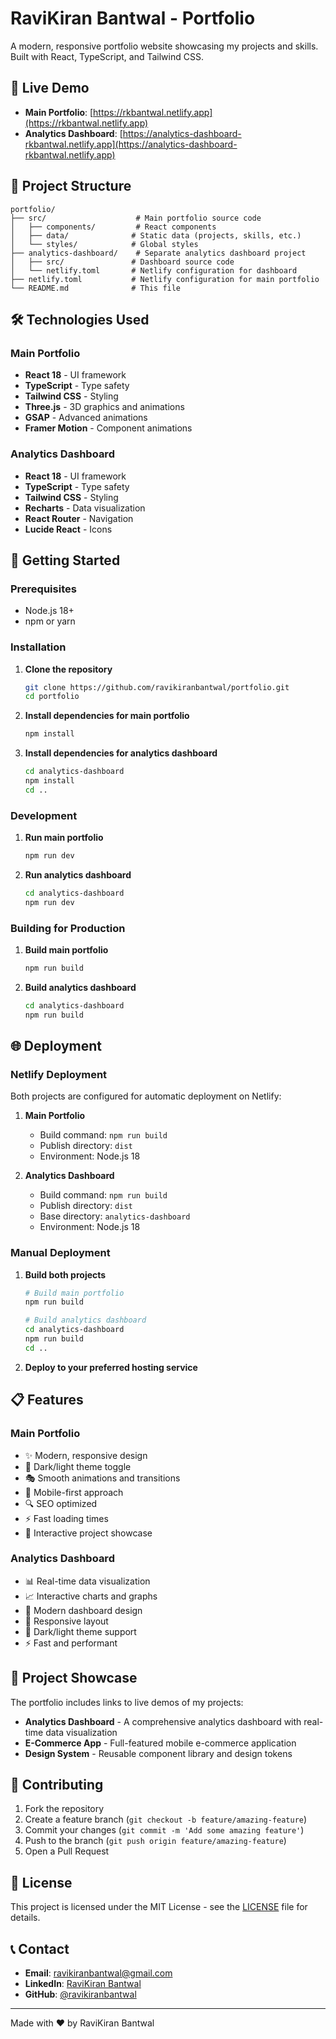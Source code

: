 # RaviKiran Bantwal - Portfolio

A modern, responsive portfolio website showcasing my projects and skills. Built with React, TypeScript, and Tailwind CSS.

## 🚀 Live Demo

- **Main Portfolio**: [https://rkbantwal.netlify.app](https://rkbantwal.netlify.app)
- **Analytics Dashboard**: [https://analytics-dashboard-rkbantwal.netlify.app](https://analytics-dashboard-rkbantwal.netlify.app)

## 📁 Project Structure

```
portfolio/
├── src/                    # Main portfolio source code
│   ├── components/         # React components
│   ├── data/              # Static data (projects, skills, etc.)
│   └── styles/            # Global styles
├── analytics-dashboard/    # Separate analytics dashboard project
│   ├── src/               # Dashboard source code
│   └── netlify.toml       # Netlify configuration for dashboard
├── netlify.toml           # Netlify configuration for main portfolio
└── README.md              # This file
```

## 🛠️ Technologies Used

### Main Portfolio
- **React 18** - UI framework
- **TypeScript** - Type safety
- **Tailwind CSS** - Styling
- **Three.js** - 3D graphics and animations
- **GSAP** - Advanced animations
- **Framer Motion** - Component animations

### Analytics Dashboard
- **React 18** - UI framework
- **TypeScript** - Type safety
- **Tailwind CSS** - Styling
- **Recharts** - Data visualization
- **React Router** - Navigation
- **Lucide React** - Icons

## 🚀 Getting Started

### Prerequisites
- Node.js 18+ 
- npm or yarn

### Installation

1. **Clone the repository**
   ```bash
   git clone https://github.com/ravikiranbantwal/portfolio.git
   cd portfolio
   ```

2. **Install dependencies for main portfolio**
   ```bash
   npm install
   ```

3. **Install dependencies for analytics dashboard**
   ```bash
   cd analytics-dashboard
   npm install
   cd ..
   ```

### Development

1. **Run main portfolio**
   ```bash
   npm run dev
   ```

2. **Run analytics dashboard**
   ```bash
   cd analytics-dashboard
   npm run dev
   ```

### Building for Production

1. **Build main portfolio**
   ```bash
   npm run build
   ```

2. **Build analytics dashboard**
   ```bash
   cd analytics-dashboard
   npm run build
   ```

## 🌐 Deployment

### Netlify Deployment

Both projects are configured for automatic deployment on Netlify:

1. **Main Portfolio**
   - Build command: `npm run build`
   - Publish directory: `dist`
   - Environment: Node.js 18

2. **Analytics Dashboard**
   - Build command: `npm run build`
   - Publish directory: `dist`
   - Base directory: `analytics-dashboard`
   - Environment: Node.js 18

### Manual Deployment

1. **Build both projects**
   ```bash
   # Build main portfolio
   npm run build
   
   # Build analytics dashboard
   cd analytics-dashboard
   npm run build
   cd ..
   ```

2. **Deploy to your preferred hosting service**

## 📋 Features

### Main Portfolio
- ✨ Modern, responsive design
- 🎨 Dark/light theme toggle
- 🎭 Smooth animations and transitions
- 📱 Mobile-first approach
- 🔍 SEO optimized
- ⚡ Fast loading times
- 🎯 Interactive project showcase

### Analytics Dashboard
- 📊 Real-time data visualization
- 📈 Interactive charts and graphs
- 🎨 Modern dashboard design
- 📱 Responsive layout
- 🌙 Dark/light theme support
- ⚡ Fast and performant

## 🎯 Project Showcase

The portfolio includes links to live demos of my projects:

- **Analytics Dashboard** - A comprehensive analytics dashboard with real-time data visualization
- **E-Commerce App** - Full-featured mobile e-commerce application
- **Design System** - Reusable component library and design tokens

## 🤝 Contributing

1. Fork the repository
2. Create a feature branch (`git checkout -b feature/amazing-feature`)
3. Commit your changes (`git commit -m 'Add some amazing feature'`)
4. Push to the branch (`git push origin feature/amazing-feature`)
5. Open a Pull Request

## 📄 License

This project is licensed under the MIT License - see the [LICENSE](LICENSE) file for details.

## 📞 Contact

- **Email**: ravikiranbantwal@gmail.com
- **LinkedIn**: [RaviKiran Bantwal](https://linkedin.com/in/ravikiranbantwal)
- **GitHub**: [@ravikiranbantwal](https://github.com/ravikiranbantwal)

---

Made with ❤️ by RaviKiran Bantwal 